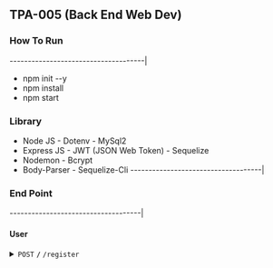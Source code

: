 ## TPA-005 (Back End Web Dev)

### How To Run
-------------------------------------|
- npm init --y
- npm install
- npm start

### Library
- Node JS             - Dotenv                        - MySql2
- Express JS          - JWT (JSON Web Token)          - Sequelize
- Nodemon             - Bcrypt
- Body-Parser         - Sequelize-Cli
------------------------------------|

### End Point
------------------------------------|
#### User

<details>
 <summary><code>POST</code> <code><b>/</b></code> <code>/register</code></summary>

##### Req-Body

> | name      | email     |  password        |                                                                              |
> |-----------|-----------|------------------|------------------------------------------------------------------------------|
> | string    | string    | string           |                                                                              |


##### Responses

> | http code     | message                           | response                                                            |
> |---------------|-----------------------------------|---------------------------------------------------------------------|
> | `201`         | `Akun berhasil dibuat!`           | `{name:newUser.name,email:newUser.email}`                           |
> | `500`         | `Terjadi Kesalahan Server`        |                                                                     |

<details>
 <summary><code>POST</code> <code><b>/</b></code> <code>/login</code></summary>

##### Req-Body

> | email     | password        |                                                                                           |
> |-----------|-----------------|-------------------------------------------------------------------------------------------|
> | string    | string          |                                                                                           |


##### Responses
  
> | http code     | message                           | response                                                            |
> |---------------|-----------------------------------|---------------------------------------------------------------------|
> | `201`         | `Akun berhasil dibuat!`           | `{name:newUser.name,email:newUser.email}`                           |
> | `401`         | `Email atau Password Salah!`      | `{token:iajdasneqkwnejqwhejbqbsknsksad}`                            |
> | `500`         | `Terjadi Kesalahan Server`        |                                                                     |

----------------|  
#### Tasks

<details>
 <summary><code>GET</code> <code><b>/</b></code> <code>/users/:userId/tasks</code></summary>

##### Responses

> | http code     | message                           | response                                                            |
> |---------------|-----------------------------------|---------------------------------------------------------------------|
> | `200`         |                                   | `{ user-tasks }`                                                    |
> | `401`         | `Unauthorized`                    |                                                                     |
> | `500`         | `Terjadi Kesalahan Server`        |                                                                     |
----------------------------------------------------------------------------------------------------------------------------|


<details>
 <summary><code>GET</code> <code><b>/</b></code> <code>/users/:userId/tasks/:tasksId</code></summary>

##### Responses

> | http code     | message                           | response                                                            |
> |---------------|-----------------------------------|---------------------------------------------------------------------|
> | `200`         |                                   | `{ user-task }`                                                     |
> | `401`         | `Unauthorized`                    |                                                                     |
> | `500`         | `Terjadi Kesalahan Server`        |                                                                     |
----------------------------------------------------------------------------------------------------------------------------|


<details>
 <summary><code>POST</code> <code><b>/</b></code> <code>/users/:userId/tasks</code></summary>

##### Responses

> | http code     | message                           | response                                                            |
> |---------------|-----------------------------------|---------------------------------------------------------------------|
> | `200`         |                                   | `{ user-new-tas}`                                                   |
> | `401`         | `Unauthorized`                    |                                                                     |
> | `500`         | `Terjadi Kesalahan Server`        |                                                                     |
----------------------------------------------------------------------------------------------------------------------------|


<details>
 <summary><code>PUT</code> <code><b>/</b></code> <code>/users/:userId/tasks/:tasksId</code></summary>

##### Responses

> | http code     | message                           | response                                                            |
> |---------------|-----------------------------------|---------------------------------------------------------------------|
> | `200`         | `Task Selesai`                    |                                                                     |
> | `401`         | `Unauthorized`                    |                                                                     |
> | `500`         | `Terjadi Kesalahan Server`        |                                                                     |
----------------------------------------------------------------------------------------------------------------------------|


<details>
 <summary><code>DELETE</code> <code><b>/</b></code> <code>/users/:userId/tasks/:tasksId</code></summary>

##### Responses

> | http code     | message                           | response                                                            |
> |---------------|-----------------------------------|---------------------------------------------------------------------|
> | `200`         | `Task Berhasil Dihapus`           |                                                                     |
> | `401`         | `Unauthorized`                    |                                                                     |
> | `500`         | `Terjadi Kesalahan Server`        |                                                                     |
----------------------------------------------------------------------------------------------------------------------------|
